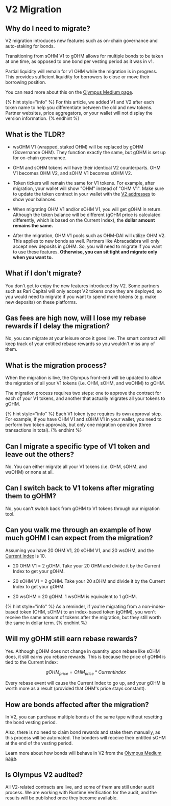 # V2 Migration

## Why do I need to migrate?

V2 migration introduces new features such as on-chain governance and auto-staking
for bonds.

Transitioning from sOHM V1 to gOHM allows for multiple bonds to be taken at one
time, as opposed to one bond per vesting period as it was in v1.

Partial liquidity will remain for v1 OHM while the migration is in progress. This
provides sufficient liquidity for borrowers to close or move their borrowing
position.

You can read more about this on the [Olympus Medium page](https://olympusdao.medium.com/introducing-olympus-v2-c4ade14e9fe).

{% hint style="info" %}
For this article, we added V1 and V2 after each token name to help you differentiate
between the old and new tokens. Partner websites, price aggregators, or your wallet
will not display the version information.
{% endhint %}

## What is the TLDR?

- wsOHM V1 (wrapped, staked OHM) will be replaced by gOHM (Governance OHM). They
function exactly the same, but gOHM is set up for on-chain governance.

- OHM and sOHM tokens will have their identical V2 counterparts. OHM V1 becomes
OHM V2, and sOHM V1 becomes sOHM V2.

- Token tickers will remain the same for V1 tokens. For example, after migration,
your wallet will show "OHM" instead of "OHM V1". Make sure to update the token
contract in your wallet with the [V2 addresses](../contracts/tokens.md) to show
your balances.

- When migrating OHM V1 and/or sOHM V1, you will get gOHM in return. Although
the token balance will be different (gOHM price is calculated differently, which
is based on the Current Index), the **dollar amount remains the same.**

- After the migration, OHM V1 pools such as OHM-DAI will utilize OHM V2. This applies
to new bonds as well. Partners like Abracadabra will only accept new deposits in
gOHM. So, you will need to migrate if you want to use these features. **Otherwise,
you can sit tight and migrate only when you want to.**

## What if I don't migrate?

You don't get to enjoy the new features introduced by V2. Some partners such as
Rari Capital will only accept V2 tokens once they are deployed, so you would
need to migrate if you want to spend more tokens (e.g. make new deposits) on these
platforms.

## Gas fees are high now, will I lose my rebase rewards if I delay the migration?

No, you can migrate at your leisure once it goes live. The smart contract will
keep track of your entitled rebase rewards so you wouldn't miss any of them.

## What is the migration process?

When the migration is live, the Olympus front-end will be updated to allow the
migration of all your V1 tokens (i.e. OHM, sOHM, and wsOHM) to gOHM.

The migration process requires two steps: one to approve the contract for each
of your V1 tokens, and another that actually migrates all your tokens to gOHM.

{% hint style="info" %}
Each V1 token type requires its own approval step. For example, if you have OHM
V1 and sOHM V1 in your wallet, you need to perform two token approvals, but only
one migration operation (three transactions in total).
{% endhint %}

## Can I migrate a specific type of V1 token and leave out the others?

No. You can either migrate all your V1 tokens (i.e. OHM, sOHM, and wsOHM) or none
at all.

## Can I switch back to V1 tokens after migrating them to gOHM?

No, you can't switch back from gOHM to V1 tokens through our migration tool.

## Can you walk me through an example of how much gOHM I can expect from the migration?

Assuming you have 20 OHM V1, 20 sOHM V1, and 20 wsOHM, and the [Current Index](https://docs.olympusdao.finance/main/basics/basics#how-do-i-track-my-rebase-rewards)
is 10.

- 20 OHM V1 = 2 gOHM. Take your 20 OHM and divide it by the Current Index to get
your gOHM.

- 20 sOHM V1 = 2 gOHM. Take your 20 sOHM and divide it by the Current Index to
get your gOHM.

- 20 wsOHM = 20 gOHM. 1 wsOHM is equivalent to 1 gOHM.

{% hint style="info" %}
As a reminder, if you're migrating from a non-index-based token (OHM, sOHM) to an
index-based token (gOHM), you won't receive the same amount of tokens after the
migration, but they still worth the same in dollar term.
{% endhint %}

## Will my gOHM still earn rebase rewards?

Yes. Although gOHM does not change in quantity upon rebase like sOHM does, it
still earns you rebase rewards. This is because the price of gOHM is tied to the
Current Index:

$$
gOHM_{price} = OHM_{price} * CurrentIndex
$$

Every rebase event will cause the Current Index to go up, and your gOHM is worth
more as a result (provided that OHM's price stays constant).

## How are bonds affected after the migration?

In V2, you can purchase multiple bonds of the same type without resetting the
bond vesting period.

Also, there is no need to claim bond rewards and stake them manually, as this process
will be automated. The bonders will receive their entitled sOHM at the end of the
vesting period.

Learn more about how bonds will behave in V2 from the [Olympus Medium page](https://olympusdao.medium.com/introducing-olympus-v2-c4ade14e9fe).

## Is Olympus V2 audited?

All V2-related contracts are live, and some of them are still under audit process.
We are working with Runtime Verification for the audit, and the results will be
published once they become available.
